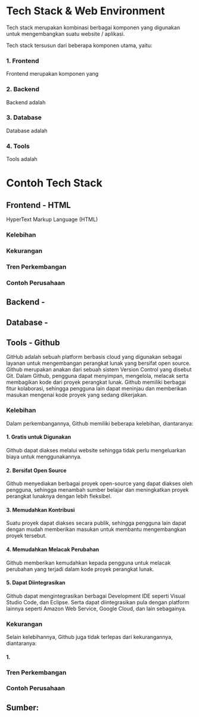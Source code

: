 # Tech Stack & Web Environment
<p>Tech stack merupakan kombinasi berbagai komponen yang digunakan untuk mengembangkan suatu website / aplikasi.</p>
<p>Tech stack tersusun dari beberapa komponen utama, yaitu:</p>

### 1. Frontend
Frontend merupakan komponen yang 
### 2. Backend
Backend adalah
### 3. Database
Database adalah
### 4. Tools
Tools adalah

# Contoh Tech Stack
## Frontend - HTML
<p>HyperText Markup Language (HTML) </p>

### Kelebihan
### Kekurangan

### Tren Perkembangan

### Contoh Perusahaan


## Backend -
## Database -
## Tools - Github
<p>GitHub adalah sebuah platform berbasis cloud yang digunakan sebagai layanan untuk mengembangan perangkat lunak yang bersifat open source. Github merupakan anakan dari sebuah sistem Version Control yang disebut Git. Dalam Github, pengguna dapat menyimpan, mengelola, melacak serta membagikan kode dari proyek perangkat lunak. Github memiliki berbagai fitur kolaborasi, sehingga pengguna lain dapat meninjau dan memberikan masukan mengenai kode proyek yang sedang dikerjakan.</p>

### Kelebihan
Dalam perkembangannya, Github memiliki beberapa kelebihan, diantaranya:
#### 1. Gratis untuk Digunakan
Github dapat diakses melalui website sehingga tidak perlu mengeluarkan biaya untuk menggunakannya. 
#### 2. Bersifat Open Source
Github menyediakan berbagai proyek open-source yang dapat diakses oleh pengguna, sehingga menambah sumber belajar dan meningkatkan proyek perangkat lunaknya dengan lebih fleksibel. 
#### 3. Memudahkan Kontribusi 
Suatu proyek dapat diakses secara publik, sehingga pengguna lain dapat dengan mudah memberikan masukan untuk membantu mengembangkan proyek tersebut. 
#### 4. Memudahkan Melacak Perubahan 
Github memberikan kemudahkan kepada pengguna untuk melacak perubahan yang terjadi dalam kode proyek perangkat lunak. 
#### 5. Dapat Diintegrasikan
Github dapat mengintegrasikan berbagai Development IDE seperti Visual Studio Code, dan Eclipse. Serta dapat diintegrasikan pula dengan platform lainnya seperti Amazon Web Service, Google Cloud, dan lain sebagainya.

### Kekurangan
Selain kelebihannya, Github juga tidak terlepas dari kekurangannya, diantaranya:
#### 1. 

### Tren Perkembangan

### Contoh Perusahaan


## Sumber: 
